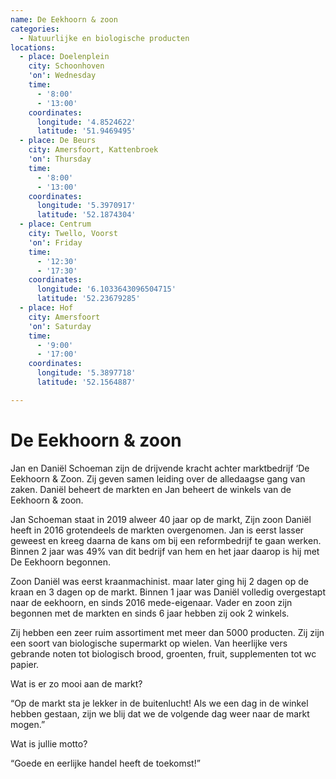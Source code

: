 ```yaml
---
name: De Eekhoorn & zoon
categories:
  - Natuurlijke en biologische producten
locations:
  - place: Doelenplein
    city: Schoonhoven
    'on': Wednesday
    time:
      - '8:00'
      - '13:00'
    coordinates:
      longitude: '4.8524622'
      latitude: '51.9469495'
  - place: De Beurs
    city: Amersfoort, Kattenbroek
    'on': Thursday
    time:
      - '8:00'
      - '13:00'
    coordinates:
      longitude: '5.3970917'
      latitude: '52.1874304'
  - place: Centrum
    city: Twello, Voorst
    'on': Friday
    time:
      - '12:30'
      - '17:30'
    coordinates:
      longitude: '6.1033643096504715'
      latitude: '52.23679285'
  - place: Hof
    city: Amersfoort
    'on': Saturday
    time:
      - '9:00'
      - '17:00'
    coordinates:
      longitude: '5.3897718'
      latitude: '52.1564887'

---
```


# De Eekhoorn & zoon

Jan en Daniël Schoeman zijn de drijvende kracht achter marktbedrijf ‘De Eekhoorn & Zoon. Zij geven samen leiding over de alledaagse gang van zaken. Daniël beheert de markten en Jan beheert de winkels van de Eekhoorn & zoon. 

Jan Schoeman staat in 2019 alweer 40 jaar op de markt, Zijn zoon Daniël heeft in 2016 grotendeels de markten overgenomen. Jan is eerst lasser geweest en kreeg daarna de kans om bij een reformbedrijf te gaan werken. Binnen 2 jaar was 49% van dit bedrijf van hem en het jaar daarop is hij met De Eekhoorn begonnen. 

Zoon Daniël was eerst kraanmachinist. maar later ging hij 2 dagen op de kraan en 3 dagen op de markt. Binnen 1 jaar was Daniël volledig overgestapt naar de eekhoorn, en sinds 2016 mede-eigenaar. Vader en zoon zijn begonnen met de markten en sinds 6 jaar hebben zij ook 2 winkels. 

Zij hebben een zeer ruim assortiment met meer dan 5000 producten. Zij zijn een soort van biologische supermarkt op wielen. Van heerlijke vers gebrande noten tot biologisch brood, groenten, fruit, supplementen tot wc papier.

Wat is er zo mooi aan de markt?

“Op de markt sta je lekker in de buitenlucht! Als we een dag in de winkel hebben gestaan, zijn we blij dat we de volgende dag weer naar de markt mogen.”

Wat is jullie motto?

“Goede en eerlijke handel heeft de toekomst!”

 